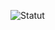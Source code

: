 ![Statut](https://github.com/HenriTeinturier/training-projet1-test/actions/workflows/cicd.yml/badge.svg)
